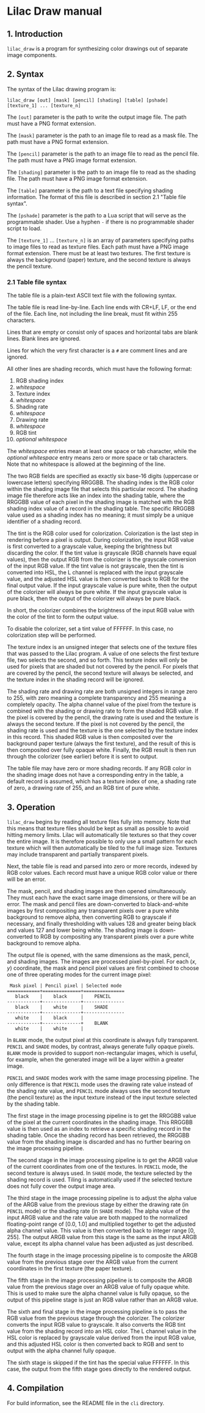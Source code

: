 # Lilac Draw manual

## 1. Introduction

`lilac_draw` is a program for synthesizing color drawings out of separate image components.

## 2. Syntax

The syntax of the Lilac drawing program is:

    lilac_draw [out] [mask] [pencil] [shading] [table] [pshade] [texture_1] ... [texture_n]

The `[out]` parameter is the path to write the output image file.  The path must have a PNG format extension.

The `[mask]` parameter is the path to an image file to read as a mask file.  The path must have a PNG format extension.

The `[pencil]` parameter is the path to an image file to read as the pencil file.  The path must have a PNG image format extension.

The `[shading]` parameter is the path to an image file to read as the shading file.  The path must have a PNG image format extension.

The `[table]` parameter is the path to a text file specifying shading information.  The format of this file is described in section 2.1 "Table file syntax".

The `[pshade]` parameter is the path to a Lua script that will serve as the programmable shader.  Use a hyphen `-` if there is no programmable shader script to load.

The `[texture_1]` ... `[texture_n]` is an array of parameters specifying paths to image files to read as texture files.  Each path must have a PNG image format extension.  There must be at least two textures.  The first texture is always the background (paper) texture, and the second texture is always the pencil texture.

### 2.1 Table file syntax

The table file is a plain-text ASCII text file with the following syntax.

The table file is read line-by-line.  Each line ends with CR+LF, LF, or the end of the file.  Each line, not including the line break, must fit within 255 characters.

Lines that are empty or consist only of spaces and horizontal tabs are blank lines.  Blank lines are ignored.

Lines for which the very first character is a `#` are comment lines and are ignored.

All other lines are shading records, which must have the following format:

1. RGB shading index
2. _whitespace_
3. Texture index
4. _whitespace_
5. Shading rate
6. _whitespace_
7. Drawing rate
8. _whitespace_
9. RGB tint
10. _optional whitespace_

The _whitespace_ entries mean at least one space or tab character, while the _optional whitespace_ entry means zero or more space or tab characters.  Note that no whitespace is allowed at the beginning of the line.

The two RGB fields are specified as exactly six base-16 digits (uppercase or lowercase letters) specifying RRGGBB.  The shading index is the RGB color within the shading image file that selects this particular record.  The shading image file therefore acts like an index into the shading table, where the RRGGBB value of each pixel in the shading image is matched with the RGB shading index value of a record in the shading table.  The specific RRGGBB value used as a shading index has no meaning; it must simply be a unique identifier of a shading record.

The tint is the RGB color used for colorization.  Colorization is the last step in rendering before a pixel is output.  During colorization, the input RGB value is first converted to a grayscale value, keeping the brightness but discarding the color.  If the tint value is grayscale (RGB channels have equal values), then the output RGB from the colorizer is the grayscale conversion of the input RGB value.  If the tint value is not grayscale, then the tint is converted into HSL, the L channel is replaced with the input grayscale value, and the adjusted HSL value is then converted back to RGB for the final output value.  If the input grayscale value is pure white, then the output of the colorizer will always be pure white.  If the input grayscale value is pure black, then the output of the colorizer will always be pure black.

In short, the colorizer combines the brightness of the input RGB value with the color of the tint to form the output value.

To disable the colorizer, set a tint value of FFFFFF.  In this case, no colorization step will be performed.

The texture index is an unsigned integer that selects one of the texture files that was passed to the Lilac program.  A value of one selects the first texture file, two selects the second, and so forth.  This texture index will only be used for pixels that are shaded but not covered by the pencil.  For pixels that are covered by the pencil, the second texture will always be selected, and the texture index in the shading record will be ignored.

The shading rate and drawing rate are both unsigned integers in range zero to 255, with zero meaning a complete transparency and 255 meaning a completely opacity.  The alpha channel value of the pixel from the texture is combined with the shading or drawing rate to form the shaded RGB value.  If the pixel is covered by the pencil, the drawing rate is used and the texture is always the second texture.  If the pixel is not covered by the pencil, the shading rate is used and the texture is the one selected by the texture index in this record.  This shaded RGB value is then composited over the background paper texture (always the first texture), and the result of this is then composited over fully opaque white.  Finally, the RGB result is then run through the colorizer (see earlier) before it is sent to output.

The table file may have zero or more shading records.  If any RGB color in the shading image does not have a corresponding entry in the table, a default record is assumed, which has a texture index of one, a shading rate of zero, a drawing rate of 255, and an RGB tint of pure white.

## 3. Operation

`lilac_draw` begins by reading all texture files fully into memory.  Note that this means that texture files should be kept as small as possible to avoid hitting memory limits.  Lilac will automatically tile textures so that they cover the entire image.  It is therefore possible to only use a small pattern for each texture which will then automatically be tiled to the full image size.  Textures may include transparent and partially transparent pixels.

Next, the table file is read and parsed into zero or more records, indexed by RGB color values.  Each record must have a unique RGB color value or there will be an error.

The mask, pencil, and shading images are then opened simultaneously.  They must each have the exact same image dimensions, or there will be an error.  The mask and pencil files are down-converted to black-and-white images by first compositing any transparent pixels over a pure white background to remove alpha, then converting RGB to grayscale if necessary, and finally thresholding with values 128 and greater being black and values 127 and lower being white.  The shading image is down-converted to RGB by compositing any transparent pixels over a pure white background to remove alpha.

The output file is opened, with the same dimensions as the mask, pencil, and shading images.  The images are processed pixel-by-pixel.  For each (_x_, _y_) coordinate, the mask and pencil pixel values are first combined to choose one of three operating modes for the current image pixel:

     Mask pixel | Pencil pixel | Selected mode
    ============+==============+===============
       black    |    black     |    PENCIL
    ------------+--------------+---------------
       black    |    white     |    SHADE
    ------------+--------------+---------------
       white    |    black     |
    ------------+--------------+    BLANK
       white    |    white     |

In `BLANK` mode, the output pixel at this coordinate is always fully transparent.  `PENCIL` and `SHADE` modes, by contrast, always generate fully opaque pixels.  `BLANK` mode is provided to support non-rectangular images, which is useful, for example, when the generated image will be a layer within a greater image.

`PENCIL` and `SHADE` modes work with the same image processing pipeline.  The only difference is that `PENCIL` mode uses the drawing rate value instead of the shading rate value, and `PENCIL` mode always uses the second texture (the pencil texture) as the input texture instead of the input texture selected by the shading table.

The first stage in the image processing pipeline is to get the RRGGBB value of the pixel at the current coordinates in the shading image.  This RRGGBB value is then used as an index to retrieve a specific shading record in the shading table.  Once the shading record has been retrieved, the RRGGBB value from the shading image is discarded and has no further bearing on the image processing pipeline.

The second stage in the image processing pipeline is to get the ARGB value of the current coordinates from one of the textures.  In `PENCIL` mode, the second texture is always used.  In `SHADE` mode, the texture selected by the shading record is used.  Tiling is automatically used if the selected texture does not fully cover the output image area.

The third stage in the image processing pipeline is to adjust the alpha value of the ARGB value from the previous stage by either the drawing rate (in `PENCIL` mode) or the shading rate (in `SHADE` mode).  The alpha value of the input ARGB value and the rate value are both mapped to the normalized floating-point range of [0.0, 1.0] and multiplied together to get the adjusted alpha channel value.  This value is then converted back to integer range [0, 255].  The output ARGB value from this stage is the same as the input ARGB value, except its alpha channel value has been adjusted as just described.

The fourth stage in the image processing pipeline is to composite the ARGB value from the previous stage over the ARGB value from the current coordinates in the first texture (the paper texture).

The fifth stage in the image processing pipeline is to composite the ARGB value from the previous stage over an ARGB value of fully opaque white.  This is used to make sure the alpha channel value is fully opaque, so the output of this pipeline stage is just an RGB value rather than an ARGB value.

The sixth and final stage in the image processing pipeline is to pass the RGB value from the previous stage through the colorizer.  The colorizer converts the input RGB value to grayscale.  It also converts the RGB tint value from the shading record into an HSL color.  The L channel value in the HSL color is replaced by grayscale value derived from the input RGB value, and this adjusted HSL color is then converted back to RGB and sent to output with the alpha channel fully opaque.

The sixth stage is skipped if the tint has the special value FFFFFF.  In this case, the output from the fifth stage goes directly to the rendered output.

## 4. Compilation

For build information, see the README file in the `cli` directory.
